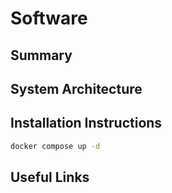 # Software

## Summary

## System Architecture

## Installation Instructions

```bash
docker compose up -d
```

## Useful Links
